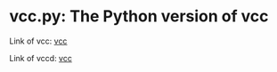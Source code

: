 # vcc.py: The Python version of vcc

Link of vcc: [vcc](http://www.gitee.com/intirain/vcc)

Link of vccd: [vcc](http://www.gitee.com/intirain/vccd)
